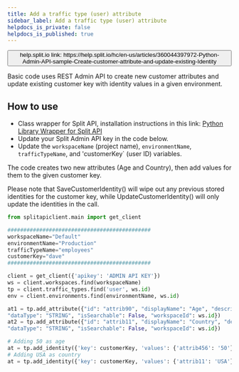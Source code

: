 ```yaml
---
title: Add a traffic type (user) attribute
sidebar_label: Add a traffic type (user) attribute
helpdocs_is_private: false
helpdocs_is_published: true
---
```


<p>
  <button style={{borderRadius:'8px', border:'1px', fontFamily:'Courier New', fontWeight:'800', textAlign:'left'}}> help.split.io link: https://help.split.io/hc/en-us/articles/360044397972-Python-Admin-API-sample-Create-customer-attribute-and-update-existing-Identity </button>
</p>

Basic code uses REST Admin API to create new customer attributes and update existing customer key with identity values in a given environment.

## How to use

 - Class wrapper for Split API, installation instructions in this link: [Python Library Wrapper for Split API](https://help.split.io/hc/en-us/articles/4412331052685)
 - Update your Split Admin API key in the code below.
 - Update the `workspaceName` (project name), `environmentName`, `trafficTypeName`, and 'customerKey` (user ID) variables.

The code creates two new attributes (Age and Country), then add values for them to the given customer key.

Please note that SaveCustomerIdentity() will wipe out any previous stored identities for the customer key, while UpdateCustomerIdentity() will only update the identities in the call. 

```python
from splitapiclient.main import get_client

#############################################
workspaceName="Default"
environmentName="Production"
trafficTypeName="employees"
customerKey="dave"
#############################################

client = get_client({'apikey': 'ADMIN API KEY'})
ws = client.workspaces.find(workspaceName)
tp = client.traffic_types.find('user', ws.id)
env = client.environments.find(environmentName, ws.id)

at1 = tp.add_attribute({"id": "attrib90", "displayName": "Age", "description": "age",
"dataType": "STRING", "isSearchable": False, "workspaceId": ws.id})
at2 = tp.add_attribute({"id": "attrib11", "displayName": "Country", "description": "country name",
"dataType": "STRING", "isSearchable": False, "workspaceId": ws.id})

# Adding 50 as age
at = tp.add_identity({'key': customerKey, 'values': {'attrib456': '50'}, 'environmentId': env.id})
# Adding USA as country
at = tp.add_identity({'key': customerKey, 'values': {'attrib11': 'USA'}, 'environmentId': env.id})
```